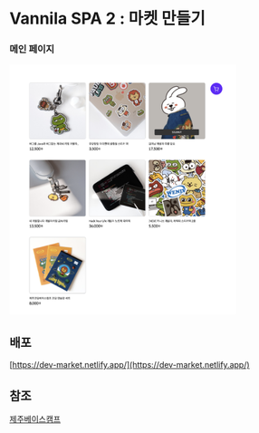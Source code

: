 # Vannila SPA 2 : 마켓 만들기

### 메인 페이지

<img src="src/assets/main.png"  width="400" >

<br />

## 배포

[https://dev-market.netlify.app/](https://dev-market.netlify.app/)

## 참조

[제주베이스캠프](https://paullabworkspace.notion.site/2022-API-7236e1227d7046e3b047291d730949b9#cea71ecd7c394fcc84b45aa111b7d098)
